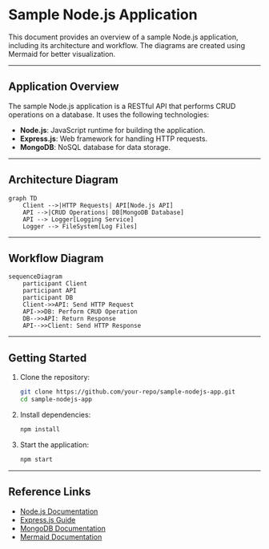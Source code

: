 # Sample Node.js Application

This document provides an overview of a sample Node.js application, including its architecture and workflow. The diagrams are created using Mermaid for better visualization.

---

## Application Overview

The sample Node.js application is a RESTful API that performs CRUD operations on a database. It uses the following technologies:

- **Node.js**: JavaScript runtime for building the application.
- **Express.js**: Web framework for handling HTTP requests.
- **MongoDB**: NoSQL database for data storage.

---

## Architecture Diagram

```mermaid
graph TD
    Client -->|HTTP Requests| API[Node.js API]
    API -->|CRUD Operations| DB[MongoDB Database]
    API --> Logger[Logging Service]
    Logger --> FileSystem[Log Files]
```

---

## Workflow Diagram

```mermaid
sequenceDiagram
    participant Client
    participant API
    participant DB
    Client->>API: Send HTTP Request
    API->>DB: Perform CRUD Operation
    DB-->>API: Return Response
    API-->>Client: Send HTTP Response
```

---

## Getting Started

1. Clone the repository:
   ```bash
   git clone https://github.com/your-repo/sample-nodejs-app.git
   cd sample-nodejs-app
   ```

2. Install dependencies:
   ```bash
   npm install
   ```

3. Start the application:
   ```bash
   npm start
   ```

---

## Reference Links

- [Node.js Documentation](https://nodejs.org/en/docs/)
- [Express.js Guide](https://expressjs.com/)
- [MongoDB Documentation](https://www.mongodb.com/docs/)
- [Mermaid Documentation](https://mermaid-js.github.io/mermaid/#/)
